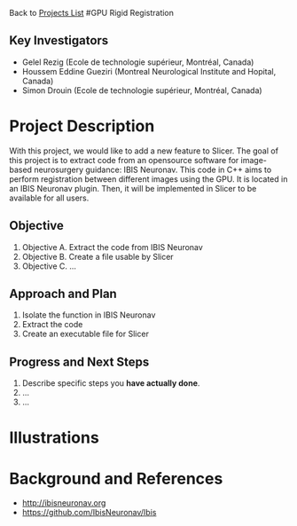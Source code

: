 Back to [Projects List](../../README.md#ProjectsList)
#GPU Rigid Registration

## Key Investigators
- Gelel Rezig (Ecole de technologie supérieur, Montréal, Canada)
- Houssem Eddine Gueziri (Montreal Neurological Institute and Hopital, Canada)
- Simon Drouin (Ecole de technologie supérieur, Montréal, Canada)

# Project Description
<!-- Add a short paragraph describing the project. -->
With this project, we would like to add a new feature to Slicer.
The goal of this project is to extract code from an opensource software for image-based neurosurgery guidance: IBIS Neuronav.
This code in C++ aims to perform registration between different images using the GPU. It is located in an IBIS Neuronav 
plugin. Then, it will be implemented in Slicer to be available for all users. 

## Objective
<!-- Describe here WHAT you would like to achieve (what you will have as end result). -->
1. Objective A. Extract the code from IBIS Neuronav
2. Objective B. Create a file usable by Slicer
3. Objective C. ...

## Approach and Plan
<!-- Describe here HOW you would like to achieve the objectives stated above. -->
1. Isolate the function in IBIS Neuronav
2. Extract the code
3. Create an executable file for Slicer

## Progress and Next Steps
<!-- Update this section as you make progress, describing of what you have ACTUALLY DONE. If there are specific steps that you could not complete then you can describe them here, too. -->
1. Describe specific steps you **have actually done**.
1. ...
1. ...

# Illustrations
<!-- Add pictures and links to videos that demonstrate what has been accomplished.
![Description of picture](Example2.jpg)
![Some more images](Example2.jpg)
-->
# Background and References
<!-- If you developed any software, include link to the source code repository. If possible, also add links to sample data, and to any relevant publications. -->
- http://ibisneuronav.org 
- https://github.com/IbisNeuronav/Ibis 
